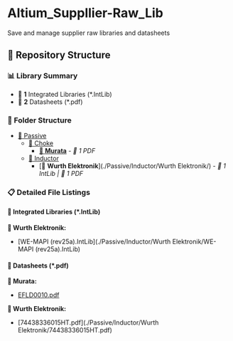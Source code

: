# Altium_Suppllier-Raw_Lib
Save and manage supplier raw libraries and datasheets


<!-- FOLDER-TOC -->
## 📁 Repository Structure

### 📊 Library Summary
- 🔗 **1** Integrated Libraries (*.IntLib)
- 📄 **2** Datasheets (*.pdf)

### 📂 Folder Structure

- [📂 Passive](./Passive/)
  - [📂 Choke](./Passive/Choke/)
    - [📂 **Murata**](./Passive/Choke/Murata/) - *📄 1 PDF*
  - [📂 Inductor](./Passive/Inductor/)
    - [📂 **Wurth Elektronik**](./Passive/Inductor/Wurth Elektronik/) - *🔗 1 IntLib | 📄 1 PDF*

### 📋 Detailed File Listings

#### 🔗 Integrated Libraries (*.IntLib)

**📂 Wurth Elektronik:**
- [WE-MAPI (rev25a).IntLib](./Passive/Inductor/Wurth Elektronik/WE-MAPI (rev25a).IntLib)

#### 📄 Datasheets (*.pdf)

**📂 Murata:**
- [EFLD0010.pdf](./Passive/Choke/Murata/EFLD0010.pdf)

**📂 Wurth Elektronik:**
- [74438336015HT.pdf](./Passive/Inductor/Wurth Elektronik/74438336015HT.pdf)

<!-- /FOLDER-TOC -->
